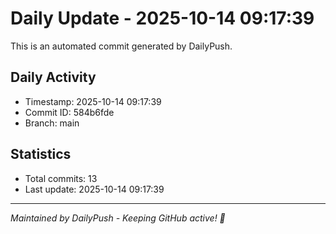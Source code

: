 # Daily Update - 2025-10-14 09:17:39

This is an automated commit generated by DailyPush.

## Daily Activity
- Timestamp: 2025-10-14 09:17:39
- Commit ID: 584b6fde
- Branch: main

## Statistics
- Total commits: 13
- Last update: 2025-10-14 09:17:39

---
*Maintained by DailyPush - Keeping GitHub active! 🚀*
